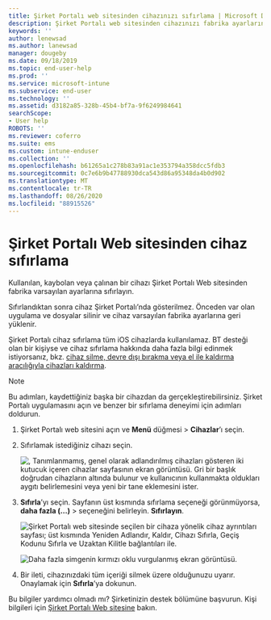 ```yaml
---
title: Şirket Portalı web sitesinden cihazınızı sıfırlama | Microsoft Docs
description: Şirket Portalı web sitesinden cihazınızı fabrika ayarlarına sıfırlamayı öğrenin.
keywords: ''
author: lenewsad
ms.author: lanewsad
manager: dougeby
ms.date: 09/18/2019
ms.topic: end-user-help
ms.prod: ''
ms.service: microsoft-intune
ms.subservice: end-user
ms.technology: ''
ms.assetid: d3182a85-328b-45b4-bf7a-9f6249984641
searchScope:
- User help
ROBOTS: ''
ms.reviewer: coferro
ms.suite: ems
ms.custom: intune-enduser
ms.collection: ''
ms.openlocfilehash: b61265a1c278b83a91ac1e353794a358dcc5fdb3
ms.sourcegitcommit: 0c7e6b9b47788930dca543d86a95348da4b0d902
ms.translationtype: MT
ms.contentlocale: tr-TR
ms.lasthandoff: 08/26/2020
ms.locfileid: "88915526"
---
```

# <a name="reset-device-from-company-portal-website"></a>Şirket Portalı Web sitesinden cihaz sıfırlama

Kullanılan, kaybolan veya çalınan bir cihazı Şirket Portalı Web sitesinden fabrika varsayılan ayarlarına sıfırlayın.  

Sıfırlandıktan sonra cihaz Şirket Portalı’nda gösterilmez. Önceden var olan uygulama ve dosyalar silinir ve cihaz varsayılan fabrika ayarlarına geri yüklenir. 

Şirket Portalı cihaz sıfırlama tüm iOS cihazlarda kullanılamaz. BT desteği olan bir kişiyse ve cihaz sıfırlama hakkında daha fazla bilgi edinmek istiyorsanız, bkz. [cihaz silme, devre dışı bırakma veya el ile kaldırma aracılığıyla cihazları kaldırma](/intune/devices-wipe).  

> [!Note]
> Bu adımları, kaydettiğiniz başka bir cihazdan da gerçekleştirebilirsiniz. Şirket Portalı uygulamasını açın ve benzer bir sıfırlama deneyimi için adımları doldurun. 

1. Şirket Portalı web sitesini açın ve __Menü__ düğmesi > __Cihazlar__’ı seçin.  

2. Sıfırlamak istediğiniz cihazı seçin.

    ![, Tanımlanmamış, genel olarak adlandırılmış cihazları gösteren iki kutucuk içeren cihazlar sayfasının ekran görüntüsü. Gri bir başlık doğrudan cihazların altında bulunur ve kullanıcının kullanmakta oldukları aygıtı belirlemesini veya yeni bir tane eklemesini ister.](./media/rename-reset-device-step2-1808.png)  

3. **Sıfırla**’yı seçin. Sayfanın üst kısmında sıfırlama seçeneği görünmüyorsa, **daha fazla (...)**  >  seçeneğini belirleyin. **Sıfırlayın**.  

     ![Şirket Portalı web sitesinde seçilen bir cihaza yönelik cihaz ayrıntıları sayfası; üst kısmında Yeniden Adlandır, Kaldır, Cihazı Sıfırla, Geçiş Kodunu Sıfırla ve Uzaktan Kilitle bağlantıları ile. ](./media/rename-reset-device-1808.png)  

    ![Daha fazla simgenin kırmızı oklu vurgulanmış ekran görüntüsü.](./media/rename-reset-device-step3-more-1808.png)  

4. Bir ileti, cihazınızdaki tüm içeriği silmek üzere olduğunuzu uyarır. Onaylamak için **Sıfırla**’ya dokunun.  

Bu bilgiler yardımcı olmadı mı? Şirketinizin destek bölümüne başvurun. Kişi bilgileri için [Şirket Portalı Web sitesine](https://go.microsoft.com/fwlink/?linkid=2010980) bakın.